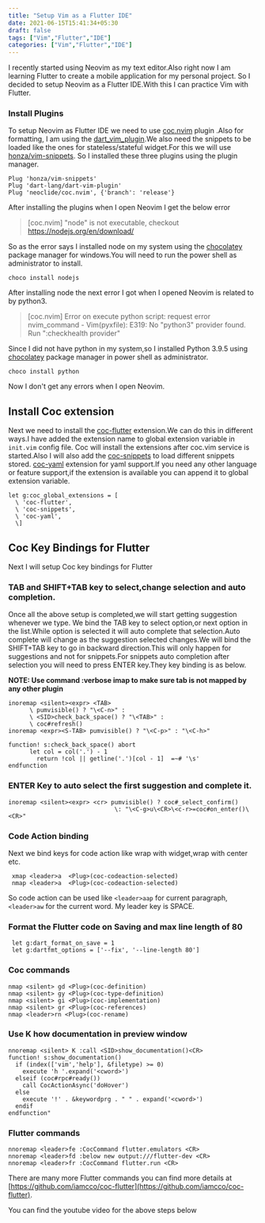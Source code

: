 ```yaml
---
title: "Setup Vim as a Flutter IDE"
date: 2021-06-15T15:41:34+05:30
draft: false
tags: ["Vim","Flutter","IDE"]
categories: ["Vim","Flutter","IDE"]
---
```


I recently started using Neovim as my text editor.Also right now I am learning Flutter to 
create a mobile application for my personal project. So I decided to setup Neovim as a 
Flutter IDE.With this I can practice Vim with Flutter.

### Install Plugins
To setup Neovim as Flutter IDE we need to use [coc.nvim](https://github.com/neoclide/coc.nvim)
plugin .Also for formatting, I am using the 
[dart_vim_plugin](https://github.com/dart-lang/dart-vim-plugin).We also need the snippets to
be loaded like the ones for stateless/stateful widget.For this we will 
use [honza/vim-snippets](https://github.com/honza/vim-snippets).
So I installed these three plugins using the plugin manager.
```
Plug 'honza/vim-snippets'
Plug 'dart-lang/dart-vim-plugin'
Plug 'neoclide/coc.nvim', {'branch': 'release'}
```
After installing the plugins when I open Neovim I get the below error

> [coc.nvim] "node" is not executable, checkout https://nodejs.org/en/download/

So as the error says I installed node on my system using the
[chocolatey](https://chocolatey.org/)
package manager for windows.You will need to run the power shell as administrator to install.
```
choco install nodejs
```
After installing node the next error I got when I opened Neovim is related to by python3.
> [coc.nvim] Error on execute python script: request error nvim_command - Vim(pyxfile):
  E319: No "python3" provider found. Run ":checkhealth provider"

Since I did not have python in my system,so I installed Python 3.9.5 using
[chocolatey](https://chocolatey.org/) package manager in power shell as administrator.

```
choco install python
```
Now I don't get any errors when I open Neovim.

## Install Coc extension

Next we need to install the
[coc-flutter](https://github.com/iamcco/coc-flutter) extension.We can do this in different
ways.I have added the extension name to global extension variable in `init.vim` config file.
Coc will install the extensions after coc.vim service is started.Also I will also add the
[coc-snippets](https://github.com/neoclide/coc-snippets) to load different snippets stored.
[coc-yaml](https://github.com/neoclide/coc-yaml) extension for yaml support.If you need any
other language or feature support,if the extension is available you can append it to global
extension variable.

```
let g:coc_global_extensions = [
  \ 'coc-flutter',
  \ 'coc-snippets',
  \ 'coc-yaml',
  \]
```

## Coc Key Bindings for Flutter

Next I will setup Coc key bindings for Flutter

### TAB and SHIFT+TAB key to select,change selection and auto completion.

Once all the above setup is completed,we will start getting suggestion whenever we type.
We bind the TAB key to select option,or next option in the list.While option is selected it 
will auto complete that selection.Auto complete will change as the suggestion selected 
changes.We will bind the SHIFT+TAB key to go in backward direction.This will only happen for
suggestions and not for snippets.For snippets auto completion after selection you will need
to press ENTER key.They key binding is as below.

**NOTE: Use command :verbose imap <tab> to make sure tab is not mapped by any other plugin**


```
inoremap <silent><expr> <TAB>
      \ pumvisible() ? "\<C-n>" :
      \ <SID>check_back_space() ? "\<TAB>" :
      \ coc#refresh()
inoremap <expr><S-TAB> pumvisible() ? "\<C-p>" : "\<C-h>"

function! s:check_back_space() abort
  	  let col = col('.') - 1
  	    return !col || getline('.')[col - 1]  =~# '\s'
endfunction

```

### ENTER Key to auto select the first suggestion and complete it.

```
inoremap <silent><expr> <cr> pumvisible() ? coc#_select_confirm()
                              \: "\<C-g>u\<CR>\<c-r>=coc#on_enter()\<CR>"
```
### Code Action binding
 Next we bind keys for code action like wrap with widget,wrap with center etc.
```
 xmap <leader>a  <Plug>(coc-codeaction-selected)
 nmap <leader>a  <Plug>(coc-codeaction-selected)

```
 So code action can be used like `<leader>aap` for current paragraph, `<leader>aw` for the 
 current word. My leader key is SPACE.

### Format the Flutter code on Saving and max line length of 80

```
 let g:dart_format_on_save = 1
 let g:dartfmt_options = ['--fix', '--line-length 80']
```
### Coc commands

```
nmap <silent> gd <Plug>(coc-definition)
nmap <silent> gy <Plug>(coc-type-definition)
nmap <silent> gi <Plug>(coc-implementation)
nmap <silent> gr <Plug>(coc-references)
nmap <leader>rn <Plug>(coc-rename)
```
### Use K how documentation in preview window

```
nnoremap <silent> K :call <SID>show_documentation()<CR>
function! s:show_documentation()
  if (index(['vim','help'], &filetype) >= 0)
    execute 'h '.expand('<cword>')
  elseif (coc#rpc#ready())
    call CocActionAsync('doHover')
  else
    execute '!' . &keywordprg . " " . expand('<cword>')
  endif
endfunction"
```
### Flutter commands

``` 
nnoremap <leader>fe :CocCommand flutter.emulators <CR>
nnoremap <leader>fd :below new output:///flutter-dev <CR>
nnoremap <leader>fr :CocCommand flutter.run <CR> 
```

There are many more Flutter commands you can find more details at
[https://github.com/iamcco/coc-flutter](https://github.com/iamcco/coc-flutter).

You can find the youtube video for the above steps below

